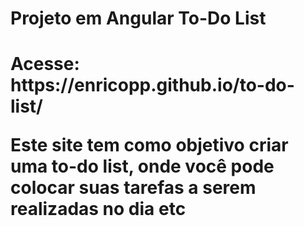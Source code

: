 <h1>Projeto em Angular To-Do List<h1>
<p>Acesse: https://enricopp.github.io/to-do-list/ <p>
<p>Este site tem como objetivo criar uma to-do list, onde você pode colocar suas tarefas a serem realizadas no dia etc<p>
